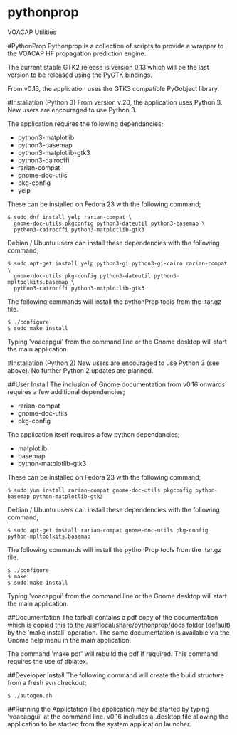 # pythonprop
VOACAP Utilities

#PythonProp
Pythonprop is a collection of scripts to provide a wrapper to the VOACAP HF
propagation prediction engine.

The current stable GTK2 release is version 0.13 which will be the last
version to be released using the PyGTK bindings.  

From v0.16, the application uses the GTK3 compatible PyGobject library.

#Installation (Python 3)
From version v.20, the application uses Python 3.  New users are encouraged to
use Python 3.

The application requires the following dependancies;
* python3-matplotlib
* python3-basemap
* python3-matplotlib-gtk3
* python3-cairocffi
* rarian-compat
* gnome-doc-utils
* pkg-config
* yelp


These can be installed on Fedora 23 with the following command;

    $ sudo dnf install yelp rarian-compat \
      gnome-doc-utils pkgconfig python3-dateutil python3-basemap \
      python3-cairocffi python3-matplotlib-gtk3

Debian / Ubuntu users can install these dependencies with the following command;

    $ sudo apt-get install yelp python3-gi python3-gi-cairo rarian-compat \
      gnome-doc-utils pkg-config python3-dateutil python3-mpltoolkits.basemap \
      python3-cairocffi python3-matplotlib-gtk3

The following commands will install the pythonProp tools from the .tar.gz file.

    $ ./configure
    $ sudo make install

Typing 'voacapgui' from the command line or the Gnome desktop will start the main application.


#Installation (Python 2)
New users are encouraged to use Python 3 (see above).  No further Python 2 updates are planned.

##User Install
The inclusion of Gnome documentation from v0.16 onwards requires a few additional
dependencies;
* rarian-compat
* gnome-doc-utils
* pkg-config

The application itself requires a few python dependancies;
* matplotlib
* basemap
* python-matplotlib-gtk3

These can be installed on Fedora 23 with the following command;

    $ sudo yum install rarian-compat gnome-doc-utils pkgconfig python-basemap python-matplotlib-gtk3

Debian / Ubuntu users can install these dependencies with the following command;

    $ sudo apt-get install rarian-compat gnome-doc-utils pkg-config python-mpltoolkits.basemap

The following commands will install the pythonProp tools from the .tar.gz file.

    $ ./configure
    $ make
    $ sudo make install

Typing 'voacapgui' from the command line or the Gnome desktop will start the main application.

##Documentation
The tarball contains a pdf copy of the documentation which is copied this to the /usr/local/share/pythonprop/docs folder (default) by the 'make install' operation.  The same documentation is available via the Gnome help menu in the main application.

The command 'make pdf' will rebuild the pdf if required.  This command requires the use of dblatex.

##Developer Install
The following command will create the build structure from a fresh svn checkout;

    $ ./autogen.sh

##Running the Applictation
The application may be started by typing 'voacapgui' at the command line. v0.16
includes a .desktop file allowing the application to be started from the system
application launcher.
